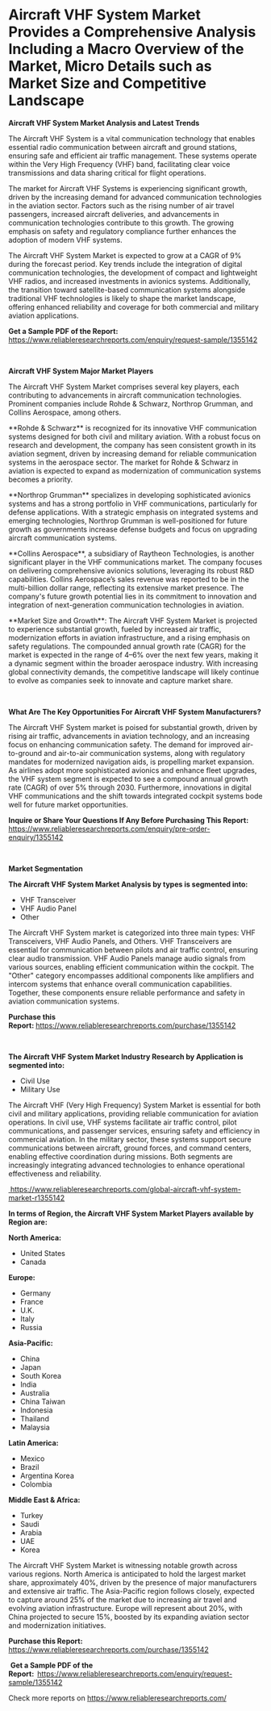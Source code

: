 <p><h1>Aircraft VHF System Market Provides a Comprehensive Analysis Including a Macro Overview of the Market, Micro Details such as Market Size and Competitive Landscape</h1></p><p><strong>Aircraft VHF System Market Analysis and Latest Trends</strong></p>
<p><p>The Aircraft VHF System is a vital communication technology that enables essential radio communication between aircraft and ground stations, ensuring safe and efficient air traffic management. These systems operate within the Very High Frequency (VHF) band, facilitating clear voice transmissions and data sharing critical for flight operations.</p><p>The market for Aircraft VHF Systems is experiencing significant growth, driven by the increasing demand for advanced communication technologies in the aviation sector. Factors such as the rising number of air travel passengers, increased aircraft deliveries, and advancements in communication technologies contribute to this growth. The growing emphasis on safety and regulatory compliance further enhances the adoption of modern VHF systems.</p><p>The Aircraft VHF System Market is expected to grow at a CAGR of 9% during the forecast period. Key trends include the integration of digital communication technologies, the development of compact and lightweight VHF radios, and increased investments in avionics systems. Additionally, the transition toward satellite-based communication systems alongside traditional VHF technologies is likely to shape the market landscape, offering enhanced reliability and coverage for both commercial and military aviation applications.</p></p>
<p><strong>Get a Sample PDF of the Report:&nbsp;</strong> <a href="https://www.reliableresearchreports.com/enquiry/request-sample/1355142?utm_campaign=2205&utm_medium=2&utm_source=Github&utm_content=ia&utm_term=15022025&utm_id=aircraft-vhf-system">https://www.reliableresearchreports.com/enquiry/request-sample/1355142</a></p>
<p>&nbsp;</p>
<p><strong>Aircraft VHF System Major Market Players</strong></p>
<p><p>The Aircraft VHF System Market comprises several key players, each contributing to advancements in aircraft communication technologies. Prominent companies include Rohde & Schwarz, Northrop Grumman, and Collins Aerospace, among others.</p><p>**Rohde & Schwarz** is recognized for its innovative VHF communication systems designed for both civil and military aviation. With a robust focus on research and development, the company has seen consistent growth in its aviation segment, driven by increasing demand for reliable communication systems in the aerospace sector. The market for Rohde & Schwarz in aviation is expected to expand as modernization of communication systems becomes a priority.</p><p>**Northrop Grumman** specializes in developing sophisticated avionics systems and has a strong portfolio in VHF communications, particularly for defense applications. With a strategic emphasis on integrated systems and emerging technologies, Northrop Grumman is well-positioned for future growth as governments increase defense budgets and focus on upgrading aircraft communication systems.</p><p>**Collins Aerospace**, a subsidiary of Raytheon Technologies, is another significant player in the VHF communications market. The company focuses on delivering comprehensive avionics solutions, leveraging its robust R&D capabilities. Collins Aerospace’s sales revenue was reported to be in the multi-billion dollar range, reflecting its extensive market presence. The company's future growth potential lies in its commitment to innovation and integration of next-generation communication technologies in aviation.</p><p>**Market Size and Growth**: The Aircraft VHF System Market is projected to experience substantial growth, fueled by increased air traffic, modernization efforts in aviation infrastructure, and a rising emphasis on safety regulations. The compounded annual growth rate (CAGR) for the market is expected in the range of 4–6% over the next few years, making it a dynamic segment within the broader aerospace industry. With increasing global connectivity demands, the competitive landscape will likely continue to evolve as companies seek to innovate and capture market share.</p></p>
<p>&nbsp;</p>
<p><strong>What Are The Key Opportunities For Aircraft VHF System Manufacturers?</strong></p>
<p><p>The Aircraft VHF System market is poised for substantial growth, driven by rising air traffic, advancements in aviation technology, and an increasing focus on enhancing communication safety. The demand for improved air-to-ground and air-to-air communication systems, along with regulatory mandates for modernized navigation aids, is propelling market expansion. As airlines adopt more sophisticated avionics and enhance fleet upgrades, the VHF system segment is expected to see a compound annual growth rate (CAGR) of over 5% through 2030. Furthermore, innovations in digital VHF communications and the shift towards integrated cockpit systems bode well for future market opportunities.</p></p>
<p><strong>Inquire or Share Your Questions If Any Before Purchasing This Report:</strong> <a href="https://www.reliableresearchreports.com/enquiry/pre-order-enquiry/1355142?utm_campaign=2205&utm_medium=2&utm_source=Github&utm_content=ia&utm_term=15022025&utm_id=aircraft-vhf-system">https://www.reliableresearchreports.com/enquiry/pre-order-enquiry/1355142</a></p>
<p>&nbsp;</p>
<p><strong>Market Segmentation</strong></p>
<p><strong>The Aircraft VHF System Market Analysis by types is segmented into:</strong></p>
<p><ul><li>VHF Transceiver</li><li>VHF Audio Panel</li><li>Other</li></ul></p>
<p><p>The Aircraft VHF System market is categorized into three main types: VHF Transceivers, VHF Audio Panels, and Others. VHF Transceivers are essential for communication between pilots and air traffic control, ensuring clear audio transmission. VHF Audio Panels manage audio signals from various sources, enabling efficient communication within the cockpit. The "Other" category encompasses additional components like amplifiers and intercom systems that enhance overall communication capabilities. Together, these components ensure reliable performance and safety in aviation communication systems.</p></p>
<p><strong>Purchase this Report:&nbsp;</strong><a href="https://www.reliableresearchreports.com/purchase/1355142?utm_campaign=2205&utm_medium=2&utm_source=Github&utm_content=ia&utm_term=15022025&utm_id=aircraft-vhf-system">https://www.reliableresearchreports.com/purchase/1355142</a></p>
<p>&nbsp;</p>
<p><strong>The Aircraft VHF System Market Industry Research by Application is segmented into:</strong></p>
<p><ul><li>Civil Use</li><li>Military Use</li></ul></p>
<p><p>The Aircraft VHF (Very High Frequency) System Market is essential for both civil and military applications, providing reliable communication for aviation operations. In civil use, VHF systems facilitate air traffic control, pilot communications, and passenger services, ensuring safety and efficiency in commercial aviation. In the military sector, these systems support secure communications between aircraft, ground forces, and command centers, enabling effective coordination during missions. Both segments are increasingly integrating advanced technologies to enhance operational effectiveness and reliability.</p></p>
<p><a href="https://www.reliableresearchreports.com/global-aircraft-vhf-system-market-r1355142?utm_campaign=2205&utm_medium=2&utm_source=Github&utm_content=ia&utm_term=15022025&utm_id=aircraft-vhf-system">&nbsp;https://www.reliableresearchreports.com/global-aircraft-vhf-system-market-r1355142</a></p>
<p><strong>In terms of Region, the Aircraft VHF System Market Players available by Region are:</strong></p>
<p>
    <p> <strong> North America: </strong>
        <ul>
            <li>United States</li>
            <li>Canada</li>
        </ul>
        </p> 
    <p> <strong> Europe: </strong>
        <ul>
            <li>Germany</li>
            <li>France</li>
            <li>U.K.</li>
            <li>Italy</li>
            <li>Russia</li>
        </ul>
        </p> 
    <p> <strong> Asia-Pacific: </strong>
        <ul>
            <li>China</li>
            <li>Japan</li>
            <li>South Korea</li>
            <li>India</li>
            <li>Australia</li>
            <li>China Taiwan</li>
            <li>Indonesia</li>
            <li>Thailand</li>
            <li>Malaysia</li>
        </ul>
        </p> 
    <p> <strong> Latin America: </strong>
        <ul>
            <li>Mexico</li>
            <li>Brazil</li>
            <li>Argentina Korea</li>
            <li>Colombia</li>
        </ul>
        </p> 
    <p> <strong> Middle East & Africa: </strong>
        <ul>
            <li>Turkey</li>
            <li>Saudi</li>
            <li>Arabia</li>
            <li>UAE</li>
            <li>Korea</li>
        </ul>
    </p>
    </p>
<p><p>The Aircraft VHF System Market is witnessing notable growth across various regions. North America is anticipated to hold the largest market share, approximately 40%, driven by the presence of major manufacturers and extensive air traffic. The Asia-Pacific region follows closely, expected to capture around 25% of the market due to increasing air travel and evolving aviation infrastructure. Europe will represent about 20%, with China projected to secure 15%, boosted by its expanding aviation sector and modernization initiatives.</p></p>
<p><strong>Purchase this Report: </strong><a href="https://www.reliableresearchreports.com/purchase/1355142?utm_campaign=2205&utm_medium=2&utm_source=Github&utm_content=ia&utm_term=15022025&utm_id=aircraft-vhf-system">https://www.reliableresearchreports.com/purchase/1355142</a></p>
<p>&nbsp;<strong>Get a Sample PDF of the Report:&nbsp;&nbsp;</strong><a href="https://www.reliableresearchreports.com/enquiry/request-sample/1355142?utm_campaign=2205&utm_medium=2&utm_source=Github&utm_content=ia&utm_term=15022025&utm_id=aircraft-vhf-system">https://www.reliableresearchreports.com/enquiry/request-sample/1355142</a></p>
<p><strong></strong></p>
<p>Check more reports on <a href="https://www.reliableresearchreports.com/?utm_campaign=2205&utm_medium=2&utm_source=Github&utm_content=ia&utm_term=15022025&utm_id=aircraft-vhf-system">https://www.reliableresearchreports.com/</a></p>